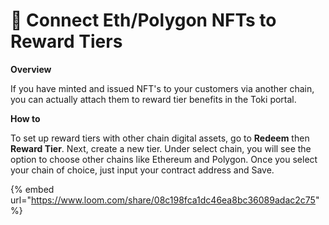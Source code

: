 # 🦊 Connect Eth/Polygon NFTs to Reward Tiers

**Overview**

If you have minted and issued NFT's to your customers via another chain, you can actually attach them to reward tier benefits in the Toki portal.

**How to**

To set up reward tiers with other chain digital assets, go to **Redeem** then **Reward Tier**. Next, create a new tier. Under select chain, you will see the option to choose other chains like Ethereum and Polygon. Once you select your chain of choice, just input your contract address and Save.

{% embed url="https://www.loom.com/share/08c198fca1dc46ea8bc36089adac2c75" %}

